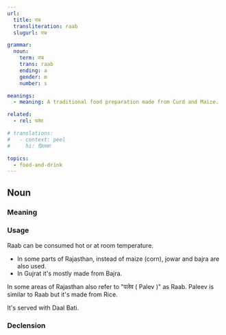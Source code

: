 ```yaml
---
url:
  title: राब
  transliteration: raab
  slugurl: राब

grammar:
  noun:
    term: राब
    trans: raab
    ending: a
    gender: m
    number: s

meanings:
  - meaning: A traditional food preparation made from Curd and Maize. 

related:
  - rel: पलेव

# translations:
#   - context: peel
#     hi: छिलका   

topics: 
  - food-and-drink
---
```


## Noun
### Meaning
<meaning :meanings="meanings" :url="url"></meaning>

<!-- ### Examples
<eg :eg="examples"></eg> -->

### Usage
Raab can be consumed hot or at room temperature. 

- In some parts of Rajasthan, instead of maize (corn), jowar and bajra are also used. 
- In Gujrat it's mostly made from Bajra.

In some areas of Rajasthan also refer to "पलेव ( Palev )" as Raab. 
Paleev is similar to Raab but it's made from Rice.

It's served with Daal Bati.

<!-- ### Related
<related :related="related"></related> -->

<!-- ### Translation
<translation :translation="translations" :url="url"></translation> -->

### Declension
<noun-decl :grammar="grammar" :url="url"></noun-decl>